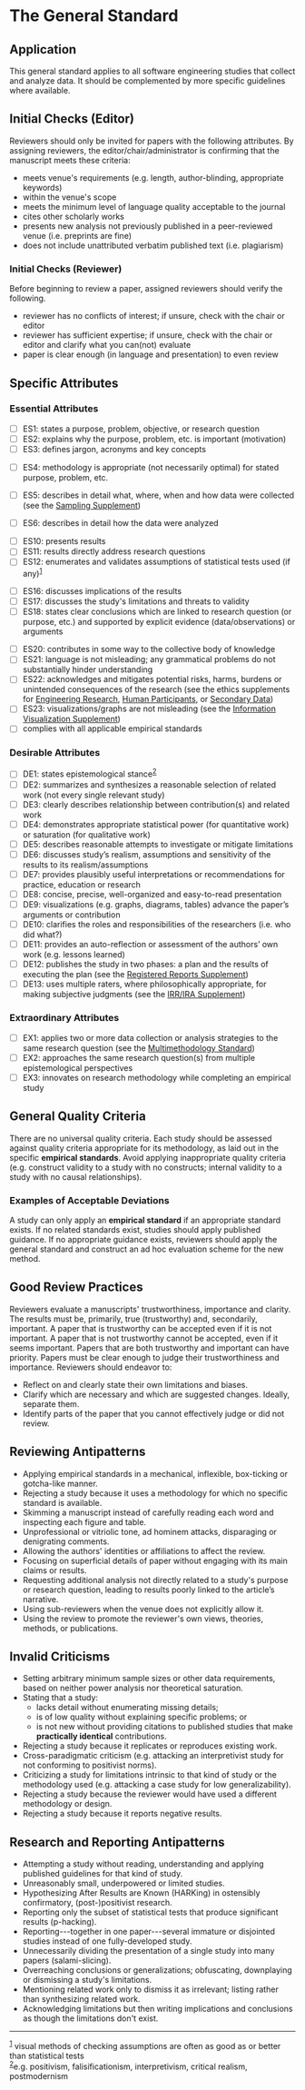 # The General Standard 

<standard name="General Standard2">

## Application 

This general standard applies to all software engineering studies that
collect and analyze data. It should be complemented by more specific
guidelines where available.

## Initial Checks (Editor) 

Reviewers should only be invited for papers with the following
attributes. By assigning reviewers, the editor/chair/administrator is
confirming that the manuscript meets these criteria:
-   meets venue's requirements (e.g. length, author-blinding,
    appropriate keywords)
-   within the venue's scope
-   meets the minimum level of language quality acceptable to the
    journal
-   cites other scholarly works
-   presents new analysis not previously published in a peer-reviewed
    venue (i.e. preprints are fine)
-   does not include unattributed verbatim published text (i.e.
    plagiarism)

### Initial Checks (Reviewer)

Before beginning to review a paper, assigned reviewers should verify the
following.
-   reviewer has no conflicts of interest; if unsure, check with the
    chair or editor
-   reviewer has sufficient expertise; if unsure, check with the chair
    or editor and clarify what you can(not) evaluate
-   paper is clear enough (in language and presentation) to even review

## Specific Attributes 

### Essential Attributes 

<checklist name="Essential"> 

<intro>    
    
- [ ]	ES1: states a purpose, problem, objective, or research question  
- [ ]	ES2: explains why the purpose, problem, etc. is important (motivation)  
- [ ]	ES3: defines jargon, acronyms and key concepts  

<method>
    
- [ ]	ES4: methodology is appropriate (not necessarily optimal) for stated purpose, problem, etc.
- [ ]	ES5: describes in detail what, where, when and how data were collected (see the [Sampling Supplement](https://github.com/acmsigsoft/EmpiricalStandards/blob/master/Supplements/Sampling.md))
- [ ]	ES6: describes in detail how the data were analyzed


<results>
    
- [ ]	ES10: presents results
- [ ]	ES11: results directly address research questions
- [ ]	ES12: enumerates and validates assumptions of statistical tests used (if any)<sup>[1](#myfootnote1)</sup>

<discussion>
    
- [ ]	ES16: discusses implications of the results
- [ ]	ES17: discusses the study's limitations and threats to validity
- [ ]   ES18: states clear conclusions which are linked to research question (or purpose, etc.) and supported by explicit evidence (data/observations) or arguments

<other> 
    
- [ ]	ES20: contributes in some way to the collective body of knowledge <!-- (see Replications Supplement) -->
- [ ]	ES21: language is not misleading; any grammatical problems do not substantially hinder understanding
- [ ]	ES22: acknowledges and mitigates potential risks, harms, burdens or unintended consequences of the research (see the ethics supplements for [Engineering Research](https://github.com/acmsigsoft/EmpiricalStandards/blob/master/Supplements/EthicsEngineering.md), [Human Participants](https://github.com/acmsigsoft/EmpiricalStandards/blob/master/Supplements/EthicsHumanParticipants.md), or [Secondary Data](https://github.com/acmsigsoft/EmpiricalStandards/blob/master/Supplements/EthicsSecondaryData.md))
- [ ]	ES23: visualizations/graphs are not misleading (see the [Information Visualization Supplement](https://github.com/acmsigsoft/EmpiricalStandards/blob/master/Supplements/InformationVisualization.md))
- [ ]	complies with all applicable empirical standards

</checklist>
     
### Desirable Attributes

<checklist name="Desirable">

- [ ]	DE1: states epistemological stance<sup>[2](#myfootnote2)</sup>
- [ ]	DE2: summarizes and synthesizes a reasonable selection of related work (not every single relevant study)
- [ ]	DE3: clearly describes relationship between contribution(s) and related work
- [ ]	DE4: demonstrates appropriate statistical power (for quantitative work) or saturation (for qualitative work)
- [ ]	DE5: describes reasonable attempts to investigate or mitigate limitations
- [ ]	DE6: discusses study’s realism, assumptions and sensitivity of the results to its realism/assumptions
- [ ]	DE7: provides plausibly useful interpretations or recommendations for practice, education or research
- [ ]	DE8: concise, precise, well-organized and easy-to-read presentation
- [ ]	DE9: visualizations (e.g. graphs, diagrams, tables) advance the paper’s arguments or contribution
- [ ]	DE10: clarifies the roles and responsibilities of the researchers (i.e. who did what?)
- [ ]	DE11: provides an auto-reflection or assessment of the authors’ own work (e.g. lessons learned)
- [ ]   DE12: publishes the study in two phases: a plan and the results of executing the plan (see the [Registered Reports Supplement](https://github.com/acmsigsoft/EmpiricalStandards/tree/master/Supplements)) 
- [ ]	DE13: uses multiple raters, where philosophically appropriate, for making subjective judgments (see the [IRR/IRA Supplement](https://github.com/acmsigsoft/EmpiricalStandards/blob/master/Supplements/InterRaterReliabilityAndAgreement.md))

</checklist>
     
### Extraordinary Attributes 	
<checklist name="Extraordinary">

- [ ]	EX1: applies two or more data collection or analysis strategies to the same research question (see the [Multimethodology Standard](https://github.com/acmsigsoft/EmpiricalStandards/blob/master/docs/MixedMethods.md))
- [ ]	EX2: approaches the same research question(s) from multiple epistemological perspectives
- [ ]	EX3: innovates on research methodology while completing an empirical study

</checklist>

## General Quality Criteria 

There are no universal quality criteria. Each study should be assessed
against quality criteria appropriate for its methodology, as laid out in
the specific **empirical standards**. Avoid applying inappropriate
quality criteria (e.g. construct validity to a study with no constructs;
internal validity to a study with no causal relationships).

### Examples of Acceptable Deviations 

A study can only apply an **empirical standard** if an appropriate
standard exists. If no related standards exist, studies should apply
published guidance. If no appropriate guidance exists, reviewers should
apply the general standard and construct an ad hoc evaluation scheme for
the new method.

## Good Review Practices 

Reviewers evaluate a manuscripts' trustworthiness, importance and
clarity. The results must be, primarily, true (trustworthy) and,
secondarily, important. A paper that is trustworthy can be accepted even
if it is not important. A paper that is not trustworthy cannot be
accepted, even if it seems important. Papers that are both trustworthy
and important can have priority. Papers must be clear enough to judge
their trustworthiness and importance. Reviewers should endeavor to:
-   Reflect on and clearly state their own limitations and biases.
-   Clarify which are necessary and which are suggested changes.
    Ideally, separate them.
-   Identify parts of the paper that you cannot effectively judge or did
    not review.

## Reviewing Antipatterns
-   Applying empirical standards in a mechanical, inflexible, box-ticking or gotcha-like manner.
-   Rejecting a study because it uses a methodology for which no specific standard is available.
-   Skimming a manuscript instead of carefully reading each word and inspecting each figure and table.
-   Unprofessional or vitriolic tone, ad hominem attacks, disparaging or denigrating comments.
-   Allowing the authors' identities or affiliations to affect the review.
-   Focusing on superficial details of paper without engaging with its main claims or results.
-   Requesting additional analysis not directly related to a study's purpose or research question, 
    leading to results poorly linked to the article’s narrative.
-   Using sub-reviewers when the venue does not explicitly allow it.
-   Using the review to promote the reviewer's own views, theories, methods, or publications.

## Invalid Criticisms
-   Setting arbitrary minimum sample sizes or other data requirements, based on neither power analysis nor theoretical saturation.
-   Stating that a study: 
    - lacks detail without enumerating missing details;  
    - is of low quality without explaining specific problems; or  
    - is not new without providing citations to published studies that make **practically identical** contributions.  
-   Rejecting a study because it replicates or reproduces existing work. <!--(see Replications Supplement)-->
-   Cross-paradigmatic criticism (e.g. attacking an interpretivist study for not conforming to positivist norms).
-   Criticizing a study for limitations intrinsic to that kind of study or the methodology used (e.g. attacking a case study for low generalizability).
-   Rejecting a study because the reviewer would have used a different methodology or design.
-   Rejecting a study because it reports negative results.
    
## Research and Reporting Antipatterns
-   Attempting a study without reading, understanding and applying published guidelines for that kind of study.
-   Unreasonably small, underpowered or limited studies.
-   Hypothesizing After Results are Known (HARKing) in ostensibly confirmatory, (post-)positivist research.
-   Reporting only the subset of statistical tests that produce significant results (p-hacking).
-   Reporting---together in one paper---several immature or disjointed studies instead of one fully-developed study.
-   Unnecessarily dividing the presentation of a single study into many papers (salami-slicing).
-   Overreaching conclusions or generalizations; obfuscating, downplaying or dismissing a study's limitations.
-   Mentioning related work only to dismiss it as irrelevant; listing rather than synthesizing related work.
-   Acknowledging limitations but then writing implications and conclusions as though the limitations don't exist.

---    
<footnote><sup>[1](#myfootnote1)</sup> visual methods of checking assumptions are often as good as or better than statistical tests</footnote><br>
<footnote><sup>[2](#myfootnote2)</sup>e.g. positivism, falisificationism, interpretivism, critical realism, postmodernism</footnote><br>
</standard>
    
